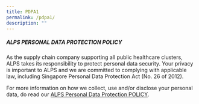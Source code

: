 ```yaml
---
title: PDPA1
permalink: /pdpa1/
description: ""
---
```

##### ALPS PERSONAL DATA PROTECTION POLICY

As the supply chain company supporting all public healthcare clusters, ALPS takes its responsibility to protect personal data security. Your privacy is important to ALPS and we are committed to complying with applicable law, including Singapore Personal Data Protection Act (No. 26 of 2012).

For more information on how we collect, use and/or disclose your personal data, do read our [ALPS Personal Data Protection POLICY](https://cms.isomer.gov.sg/files/alps%20pdpa%20policy.pdf).